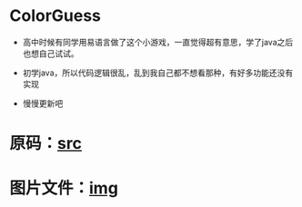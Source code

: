 # ColorGuess

- 高中时候有同学用易语言做了这个小游戏，一直觉得超有意思，学了java之后也想自己试试。

- 初学java，所以代码逻辑很乱，乱到我自己都不想看那种，有好多功能还没有实现

- 慢慢更新吧

# 原码：[src](https://github.com/fenglinger/ColorGuess/tree/master/src)

# 图片文件：[img](https://github.com/fenglinger/ColorGuess/tree/master/img)
